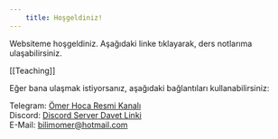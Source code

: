 ```yaml
---  
    title: Hoşgeldiniz!  
---  
```

Websiteme hoşgeldiniz. Aşağıdaki linke tıklayarak, ders notlarıma ulaşabilirsiniz.  

[[Teaching]]  

Eğer bana ulaşmak istiyorsanız, aşağıdaki bağlantıları kullanabilirsiniz:  

Telegram: [Ömer Hoca Resmi Kanalı](https://t.me/+RxSLxZeYUt9jMGZk)  
Discord: [Discord Server Davet Linki](https://discord.com/invite/SJ5wCqzxZj)  
E-Mail: bilimomer@hotmail.com  